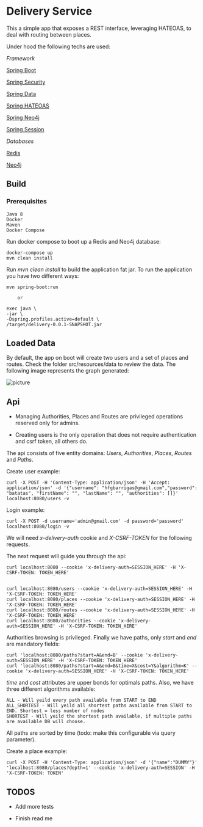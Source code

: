 Delivery Service
====================================

This a simple app that exposes a REST interface, leveraging HATEOAS, to deal with routing between places.

Under hood the following techs are used:

*Framework*

[Spring Boot](http://projects.spring.io/spring-boot/)

[Spring Security](https://docs.spring.io/spring-security/site/docs/5.0.5.RELEASE/reference/htmlsingle/)

[Spring Data](https://spring.io/projects/spring-data)

[Spring HATEOAS](https://docs.spring.io/spring-hateoas/docs/0.24.0.RELEASE/reference/html/)

[Spring Neo4j](https://docs.spring.io/spring-data/neo4j/docs/5.0.7.RELEASE/reference/html/)

[Spring Session](https://docs.spring.io/spring-session/docs/2.0.4.BUILD-SNAPSHOT/reference/html5/)

*Databases*

[Redis](https://redis.io/documentation)

[Neo4j](https://neo4j.com/developer/get-started/)

Build
------------

### Prerequisites
    Java 8
    Docker
    Maven
    Docker Compose

Run docker compose to boot up a Redis and Neo4j database:

    docker-compose up
    mvn clean install
    
Run *mvn clean install* to build the application fat jar. 
To run the application you have two different ways:
    
    mvn spring-boot:run
    
        or
    
    exec java \
    -jar \
    -Dspring.profiles.active=default \
    /target/delivery-0.0.1-SNAPSHOT.jar

Loaded Data
-----------

By default, the app on boot will create two users and a set of places and routes. Check the folder src/resources/data
to review the data. The following image represents the graph generated:

![picture](http://i64.tinypic.com/k35aw0.png)

Api
----------

- Managing Authorities, Places and Routes are privileged operations reserved only for admins. 

- Creating users is the only operation that does not require authentication and csrf token, all others do.

The api consists of five entity domains: *Users*, *Authorities*, *Places*, *Routes* and *Paths*.

Create user example:

    curl -X POST -H 'Content-Type: application/json' -H 'Accept: application/json' -d '{"username": "hfgbarrigas@gmail.com","password": "batatas", "firstName": "", "lastName": "", "authorities": []}' localhost:8080/users -v

Login example:

    curl -X POST -d username='admin@gmail.com' -d password='password' localhost:8080/login -v
    
We will need *x-delivery-auth* cookie and *X-CSRF-TOKEN* for the following requests.

The next request will guide you through the api:
    
    curl localhost:8080 --cookie 'x-delivery-auth=SESSION_HERE' -H 'X-CSRF-TOKEN: TOKEN_HERE'
    
    
    curl localhost:8080/users --cookie 'x-delivery-auth=SESSION_HERE' -H 'X-CSRF-TOKEN: TOKEN_HERE'
    curl localhost:8080/places --cookie 'x-delivery-auth=SESSION_HERE' -H 'X-CSRF-TOKEN: TOKEN_HERE'
    curl localhost:8080/routes --cookie 'x-delivery-auth=SESSION_HERE' -H 'X-CSRF-TOKEN: TOKEN_HERE'
    curl localhost:8080/authorities --cookie 'x-delivery-auth=SESSION_HERE' -H 'X-CSRF-TOKEN: TOKEN_HERE'
    
Authorities browsing is privileged.
Finally we have paths, only *start* and *end* are mandatory fields:

    curl 'localhost:8080/paths?start=A&end=B' --cookie 'x-delivery-auth=SESSION_HERE' -H 'X-CSRF-TOKEN: TOKEN_HERE'
    curl 'localhost:8080/paths?start=A&end=B&time=X&cost=Y&algorithm=K' --cookie 'x-delivery-auth=SESSION_HERE' -H 'X-CSRF-TOKEN: TOKEN_HERE'
    
*time* and *cost* attributes are upper bonds for optimals paths.
Also, we have three different algorithms available:

    ALL - Will yeild every path available from START to END
    ALL_SHORTEST - Will yeild all shortest paths available from START to END. Shortest = less number of nodes
    SHORTEST - Will yeild the shortest path available, if multiple paths are available DB will choose.
    
All paths are sorted by time (todo: make this configurable via query parameter).

Create a place example:
    
    curl -X POST -H 'Content-Type: application/json' -d '{"name":"DUMMY"}' 'localhost:8080/places?depth=1' --cookie 'x-delivery-auth=SESSION' -H 'X-CSRF-TOKEN: TOKEN'

TODOS
----------
* Add more tests

* Finish read me
